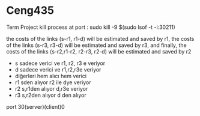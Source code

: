 # Ceng435
Term Project
kill process at port : sudo kill -9 $(sudo lsof -t -i:30211)


the costs of the links (s-r1, r1-d) will be estimated and saved by r1,  the costs of the links (s-r3, r3-d) will be estimated and saved by r3, and finally, the costs of the links (s-r2,r1-r2, r2-r3, r2-d) will be estimated and saved by r2

* s sadece verici ve r1, r2, r3 e veriyor
* d sadece verici ve r1,r2,r3e veriyor
* diğerleri hem alıcı hem verici
* r1 sden alıyor r2 ile dye veriyor
* r2 s,r1den alıyor d,r3e veriyor
* r3 s,r2den alıyor d den alıyor


port 30(server)(client)0
